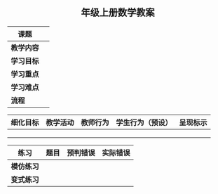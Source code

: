 ## <center>年级上册数学教案</center>


| **课题**     |      |
| ------------ | ---- |
| **教学内容** |      |
| **学习目标** |      |
| **学习重点** |      |
| **学习难点** |      |
| **流程**     |      |

| **细化目标** | **教学活动** | **教师行为** | **学生行为（预设）** | **呈现标示** |
| ------------ | ------------ | ------------ | -------------------- | ------------ |
|              |              |              |                      |              |
|              |              |              |                      |              |
|              |              |              |                      |              |

| **练习**     | **题目** | **预判错误** | **实际错误** |
| ------------ | -------- | ------------ | ------------ |
| **模仿练习** |          |              |              |
| **变式练习** |          |              |              |

